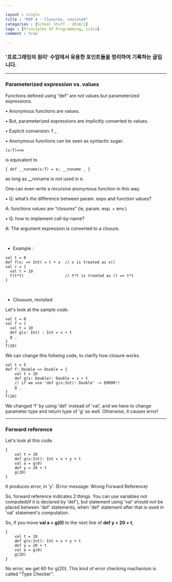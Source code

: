 ```yaml
---

layout : single
title : "POP 4 - Closures, revisted"
categories : [School Stuff - 2018/2]
tags : [Principles Of Programming, scala]
comment : true

---
```


### '프로그래밍의 원리' 수업에서 유용한 포인트들을 정리하여 기록하는 글입니다.

---

### Parameterized expression vs. values

Functions defined using “def” are not values but parameterized 
expressions.

• Anonymous functions are values.

• But, parameterized expressions are implicitly converted to values.

• Explicit conversion: f _

• Anonymous functions can be seen as syntactic sugar:

~~~
(x:T)=>e
~~~

is equivalent to 

~~~
{ def __noname(x:T) = e; __noname _ }
~~~

as long as __noname is not used in e.


One can even write a recursive anonymous function in this way.

• Q: what’s the difference between param. exps and function values?

A: functions values are “closures” (ie, param. exp. + env.)

• Q: how to implement call-by-name?

A: The argument expression is converted to a closure.

<br/>

- Example :

~~~
val t = 0
def f(x: => Int) = t + x  // x is treated as x()
val r = {
  val t = 10
  f(t*t)                  // t*t is treated as () => t*t
}
~~~

<br/>

- Clousure, revisited

Let's look at the sample code.

~~~
val t = 0
val f = {
  val t = 10
  def g(x: Int) : Int = x + t
  g _
}
f(20)
~~~

We can change this follwing code, to clarify how closure works.

~~~
val t = 5
def f: Double => Double = {
    val t = 10
    def g(x: Double): Double = x + t
    // if we use 'def g(x:Int): Double' -> ERROR!!
    g _
}
f(20)
~~~

We changed 'f' by using 'def' instead of 'val', and we have to change parameter type and return type of 'g' as well. Otherwise, it causes error!


---

### Forward reference

Let's look at this code.

~~~
{
    val t = 10
    def g(x:Int): Int = x + y + t
    val a = g(0)
    def y = 20 + t
    g(20)
}
~~~

It produces error, in 'y'. (Error message: Wrong Forward Reference)

So, forward reference indicates 2 things. You can use variables not computed(if it is declared by 'def'), but statement using 'val' should not be placed between 'def' statements, when 'def' statement after that is used in 'val' statement's computation.

So, if you move **val a = g(0)** to the next line of **def y = 20 + t**,

~~~
{
    val t = 10
    def g(x:Int): Int = x + y + t
    def y = 20 + t
    val a = g(0)
    g(20)
}
~~~

No error, we get 60 for g(20). This kind of error checking machanism is called "Type Checker".